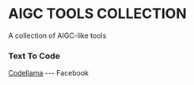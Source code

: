 # AIGC TOOLS COLLECTION
A collection of AIGC-like tools

### Text To Code
[Codellama](https://github.com/facebookresearch/codellama) --- Facebook
